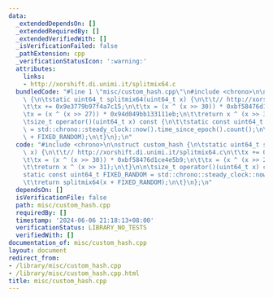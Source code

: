 ```yaml
---
data:
  _extendedDependsOn: []
  _extendedRequiredBy: []
  _extendedVerifiedWith: []
  _isVerificationFailed: false
  _pathExtension: cpp
  _verificationStatusIcon: ':warning:'
  attributes:
    links:
    - http://xorshift.di.unimi.it/splitmix64.c
  bundledCode: "#line 1 \"misc/custom_hash.cpp\"\n#include <chrono>\n\nstruct custom_hash\
    \ {\n\tstatic uint64_t splitmix64(uint64_t x) {\n\t\t// http://xorshift.di.unimi.it/splitmix64.c\n\
    \t\tx += 0x9e3779b97f4a7c15;\n\t\tx = (x ^ (x >> 30)) * 0xbf58476d1ce4e5b9;\n\t\
    \tx = (x ^ (x >> 27)) * 0x94d049bb133111eb;\n\t\treturn x ^ (x >> 31);\n\t}\n\n\
    \tsize_t operator()(uint64_t x) const {\n\t\tstatic const uint64_t FIXED_RANDOM\
    \ = std::chrono::steady_clock::now().time_since_epoch().count();\n\t\treturn splitmix64(x\
    \ + FIXED_RANDOM);\n\t}\n};\n"
  code: "#include <chrono>\n\nstruct custom_hash {\n\tstatic uint64_t splitmix64(uint64_t\
    \ x) {\n\t\t// http://xorshift.di.unimi.it/splitmix64.c\n\t\tx += 0x9e3779b97f4a7c15;\n\
    \t\tx = (x ^ (x >> 30)) * 0xbf58476d1ce4e5b9;\n\t\tx = (x ^ (x >> 27)) * 0x94d049bb133111eb;\n\
    \t\treturn x ^ (x >> 31);\n\t}\n\n\tsize_t operator()(uint64_t x) const {\n\t\t\
    static const uint64_t FIXED_RANDOM = std::chrono::steady_clock::now().time_since_epoch().count();\n\
    \t\treturn splitmix64(x + FIXED_RANDOM);\n\t}\n};\n"
  dependsOn: []
  isVerificationFile: false
  path: misc/custom_hash.cpp
  requiredBy: []
  timestamp: '2024-06-06 21:18:13+08:00'
  verificationStatus: LIBRARY_NO_TESTS
  verifiedWith: []
documentation_of: misc/custom_hash.cpp
layout: document
redirect_from:
- /library/misc/custom_hash.cpp
- /library/misc/custom_hash.cpp.html
title: misc/custom_hash.cpp
---
```

